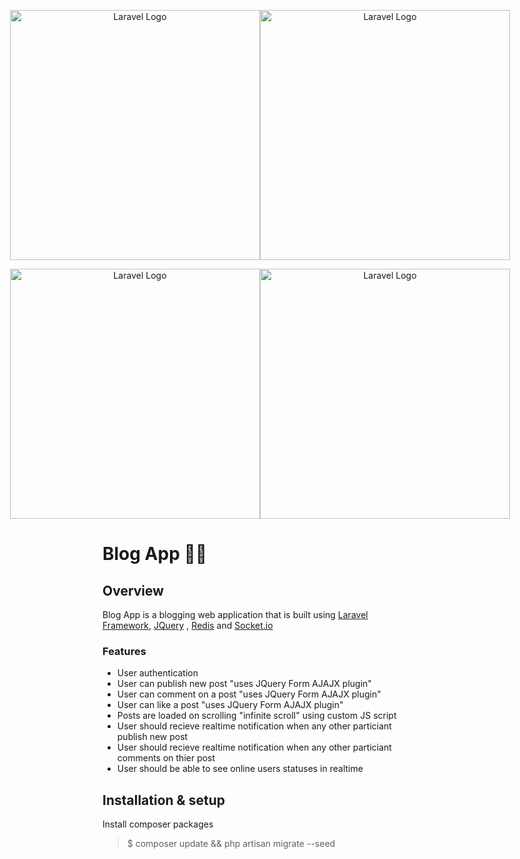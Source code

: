<p style="display:flex;align-items:center;justify-content:center;">
<span align="center">
<a href="https://laravel.com" target="_blank">
<img src="https://raw.githubusercontent.com/laravel/art/master/logo-lockup/5%20SVG/2%20CMYK/1%20Full%20Color/laravel-logolockup-cmyk-red.svg" width="400" alt="Laravel Logo">
</a>
</span>
<span align="center">
<a href="https://jquery.com" target="_blank">
<img src="https://upload.wikimedia.org/wikipedia/commons/thumb/f/fd/JQuery-Logo.svg/2560px-JQuery-Logo.svg.png" width="400" alt="Laravel Logo">
</a>
</span>
</p>
<p style="display:flex;align-items:center;justify-content:center;">
<span align="center">
<a href="https://redis.io/" target="_blank">
<img src="https://www.logo.wine/a/logo/Redis/Redis-Logo.wine.svg" width="400" alt="Laravel Logo">
</a>
</span>
<span align="center">
<a href="https://socket.io/" target="_blank">
<img src="https://adityakulkarni.com/wp-content/uploads/2022/09/logo-1.png" width="400" alt="Laravel Logo">
</a>
</span>
</p>

# Blog App 🧾📰

## Overview

Blog App is a blogging web application that is built using [Laravel Framework](https://laravel.com), [JQuery](https://jquery.com) , [Redis](https://redis.io/) and [Socket.io](https://socket.io) 

### Features 

-   User authentication 
-   User can publish new post "uses JQuery Form AJAJX plugin"
-   User can comment on a post "uses JQuery Form AJAJX plugin"
-   User can like a post "uses JQuery Form AJAJX plugin"
-   Posts are loaded on scrolling "infinite scroll" using custom JS script
-   User should recieve realtime notification when any other particiant publish new post
-   User should recieve realtime notification when any other particiant comments on thier post
-   User should be able to see online users statuses in realtime


## Installation & setup

Install composer packages

> $ composer update && php artisan migrate --seed

